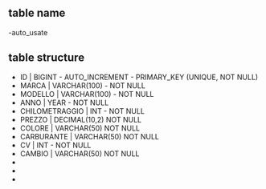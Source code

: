 ## table name
-auto_usate

## table structure

- ID | BIGINT - AUTO_INCREMENT - PRIMARY_KEY (UNIQUE, NOT NULL)
- MARCA | VARCHAR(100) - NOT NULL
- MODELLO | VARCHAR(100) - NOT NULL
- ANNO | YEAR - NOT NULL
- CHILOMETRAGGIO | INT - NOT NULL
- PREZZO | DECIMAL(10,2) NOT NULL
- COLORE | VARCHAR(50) NOT NULL
- CARBURANTE | VARCHAR(50) NOT NULL
- CV | INT - NOT NULL
- CAMBIO | VARCHAR(50) NOT NULL 
-
-
-
